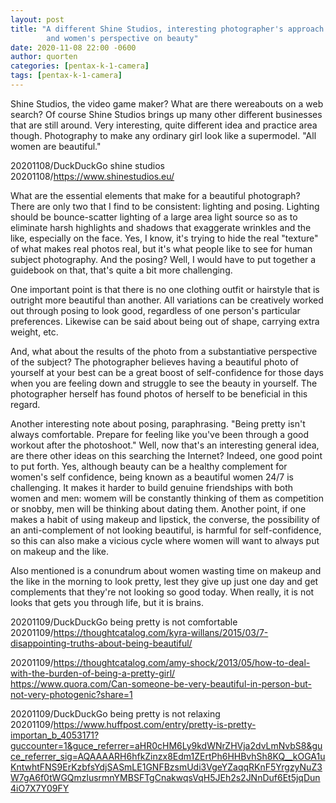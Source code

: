 ```yaml
---
layout: post
title: "A different Shine Studios, interesting photographer's approach
        and women's perspective on beauty"
date: 2020-11-08 22:00 -0600
author: quorten
categories: [pentax-k-1-camera]
tags: [pentax-k-1-camera]
---
```


Shine Studios, the video game maker?  What are there wereabouts on a
web search?  Of course Shine Studios brings up many other different
businesses that are still around.  Very interesting, quite different
idea and practice area though.  Photography to make any ordinary girl
look like a supermodel.  "All women are beautiful."

20201108/DuckDuckGo shine studios  
20201108/https://www.shinestudios.eu/

What are the essential elements that make for a beautiful photograph?
There are only two that I find to be consistent: lighting and posing.
Lighting should be bounce-scatter lighting of a large area light
source so as to eliminate harsh highlights and shadows that exaggerate
wrinkles and the like, especially on the face.  Yes, I know, it's
trying to hide the real "texture" of what makes real photos real, but
it's what people like to see for human subject photography.  And the
posing?  Well, I would have to put together a guidebook on that,
that's quite a bit more challenging.

One important point is that there is no one clothing outfit or
hairstyle that is outright more beautiful than another.  All
variations can be creatively worked out through posing to look good,
regardless of one person's particular preferences.  Likewise can be
said about being out of shape, carrying extra weight, etc.

<!-- more -->

And, what about the results of the photo from a substantiative
perspective of the subject?  The photographer believes having a
beautiful photo of yourself at your best can be a great boost of
self-confidence for those days when you are feeling down and struggle
to see the beauty in yourself.  The photographer herself has found
photos of herself to be beneficial in this regard.

Another interesting note about posing, paraphrasing.  "Being pretty
isn't always comfortable.  Prepare for feeling like you've been
through a good workout after the photoshoot."  Well, now that's an
interesting general idea, are there other ideas on this searching the
Internet?  Indeed, one good point to put forth.  Yes, although beauty
can be a healthy complement for women's self confidence, being known
as a beautiful women 24/7 is challenging.  It makes it harder to build
genuine friendships with both women and men: womem will be constantly
thinking of them as competition or snobby, men will be thinking about
dating them.  Another point, if one makes a habit of using makeup and
lipstick, the converse, the possibility of an anti-complement of not
looking beautiful, is harmful for self-confidence, so this can also
make a vicious cycle where women will want to always put on makeup and
the like.

Also mentioned is a conundrum about women wasting time on makeup and
the like in the morning to look pretty, lest they give up just one day
and get complements that they're not looking so good today.  When
really, it is not looks that gets you through life, but it is brains.

20201109/DuckDuckGo being pretty is not comfortable  
20201109/https://thoughtcatalog.com/kyra-willans/2015/03/7-disappointing-truths-about-being-beautiful/

20201109/https://thoughtcatalog.com/amy-shock/2013/05/how-to-deal-with-the-burden-of-being-a-pretty-girl/  
https://www.quora.com/Can-someone-be-very-beautiful-in-person-but-not-very-photogenic?share=1  

20201109/DuckDuckGo being pretty is not relaxing  
20201109/https://www.huffpost.com/entry/pretty-is-pretty-importan_b_4053171?guccounter=1&guce_referrer=aHR0cHM6Ly9kdWNrZHVja2dvLmNvbS8&guce_referrer_sig=AQAAAARH6hfkZinzx8Edm1ZErtPh6HHBvhSh8KQ__kOGA1uKntwhtFNS9ErKzbfsYdjSASmLE1GNFBzsmUdi3VgeYZaqqRKnF5YrgzyNuZ3W7gA6f0tWGQmzlusrmnYMBSFTgCnakwqsVqH5JEh2s2JNnDuf6Et5jqDun4iO7X7Y09FY
